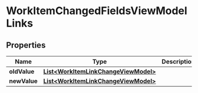 

# WorkItemChangedFieldsViewModelLinks


## Properties

| Name | Type | Description | Notes |
|------------ | ------------- | ------------- | -------------|
|**oldValue** | [**List&lt;WorkItemLinkChangeViewModel&gt;**](WorkItemLinkChangeViewModel.md) |  |  [optional] |
|**newValue** | [**List&lt;WorkItemLinkChangeViewModel&gt;**](WorkItemLinkChangeViewModel.md) |  |  [optional] |




